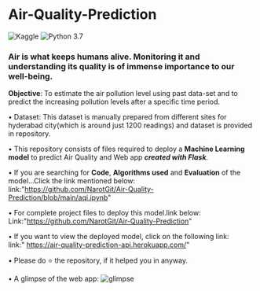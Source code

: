 # Air-Quality-Prediction 
![Kaggle](https://img.shields.io/badge/Dataset-Kaggle-blue.svg) ![Python 3.7](https://img.shields.io/badge/Python-3.7-brightgreen.svg) 

### Air is what keeps humans alive. Monitoring it and understanding its quality is of immense importance to our well-being.
__Objective__: To estimate the air pollution level using past data-set and to predict the increasing pollution levels after a specific time period.


• Dataset: This dataset is manually prepared from different sites for hyderabad city(which is around just 1200 readings) and dataset is provided in repository.


• This repository consists of files required to deploy a __Machine Learning model__ to predict Air Quality and Web app ___created with Flask___.<br>


• If you are searching for __Code__, __Algorithms used__ and __Evaluation__ of the model...Click the link mentioned below:
link:"https://github.com/NarotGit/Air-Quality-Prediction/blob/main/aqi.ipynb"

• For complete project files to deploy this model.link below:
Link:"https://github.com/NarotGit/Air-Quality-Prediction"

• If you want to view the deployed model, click on the following link:<br>
link:" https://air-quality-prediction-api.herokuapp.com/"

•  Please do ⭐ the repository, if it helped you in anyway.

• A glimpse of the web app:
![glimpse](https://im6.ezgif.com/tmp/ezgif-6-83729953dd39.gif)


